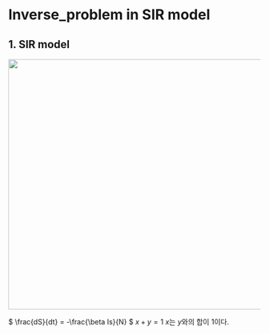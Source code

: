 # Inverse_problem in SIR model

## 1. SIR model
<img src="https://github.com/dontempty/Inverse_problem/assets/155451345/48fb09bc-691c-4171-abf7-4e6938985a8a.png" width="600" height="500"/>

$ \frac{dS}{dt} = -\frac{\beta Is}{N} $
$x+y=1$
$x$는 $y$와의 합이 $1$이다.

